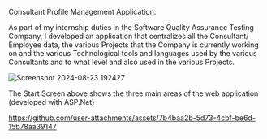 Consultant Profile Management Application.

As part of my internship duties in the Software Quality Assurance Testing Company, I developed an application that centralizes all the Consultant/ Employee data, the various Projects that the Company is currently working on and the various Technological tools and languages used by the various Consultants and to what level and also used in the various Projects.


![Screenshot 2024-08-23 192427](https://github.com/user-attachments/assets/dec640b6-d9c1-45ce-97b9-7e7c8421596e)

The Start Screen above shows the three main areas of the web application (developed with ASP.Net)


https://github.com/user-attachments/assets/7b4baa2b-5d73-4cbf-be6d-15b78aa39147

